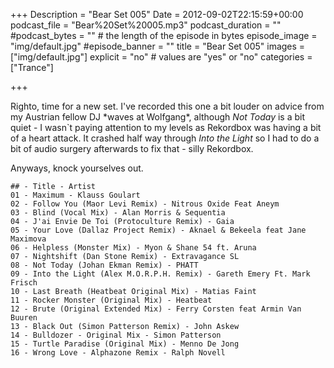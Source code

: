 +++
Description = "Bear Set 005"
Date = 2012-09-02T22:15:59+00:00
podcast_file = "Bear%20Set%20005.mp3"
podcast_duration = ""
#podcast_bytes = "" # the length of the episode in bytes
episode_image = "img/default.jpg"
#episode_banner = ""
title = "Bear Set 005"
images = ["img/default.jpg"]
explicit = "no" # values are "yes" or "no"
categories = ["Trance"]

+++

Righto, time for a new set. I've recorded this one a bit louder on advice from my Austrian fellow DJ \*waves at Wolfgang\*, although _Not Today_ is a bit quiet - I wasn`t paying attention to my levels as Rekordbox was having a bit of a heart attack. It crashed half way through _Into the Light_ so I had to do a bit of audio surgery afterwards to fix that - silly Rekordbox.

Anyways, knock yourselves out.

```
## - Title - Artist
01 - Maximum - Klauss Goulart
02 - Follow You (Maor Levi Remix) - Nitrous Oxide Feat Aneym
03 - Blind (Vocal Mix) - Alan Morris & Sequentia
04 - J'ai Envie De Toi (Protoculture Remix) - Gaia
05 - Your Love (Dallaz Project Remix) - Aknael & Bekeela feat Jane Maximova
06 - Helpless (Monster Mix) - Myon & Shane 54 ft. Aruna
07 - Nightshift (Dan Stone Remix) - Extravagance SL
08 - Not Today (Johan Ekman Remix) - PHATT
09 - Into the Light (Alex M.O.R.P.H. Remix) - Gareth Emery Ft. Mark Frisch
10 - Last Breath (Heatbeat Original Mix) - Matias Faint
11 - Rocker Monster (Original Mix) - Heatbeat
12 - Brute (Original Extended Mix) - Ferry Corsten feat Armin Van Buuren
13 - Black Out (Simon Patterson Remix) - John Askew
14 - Bulldozer - Original Mix - Simon Patterson
15 - Turtle Paradise (Original Mix) - Menno De Jong
16 - Wrong Love - Alphazone Remix - Ralph Novell
```